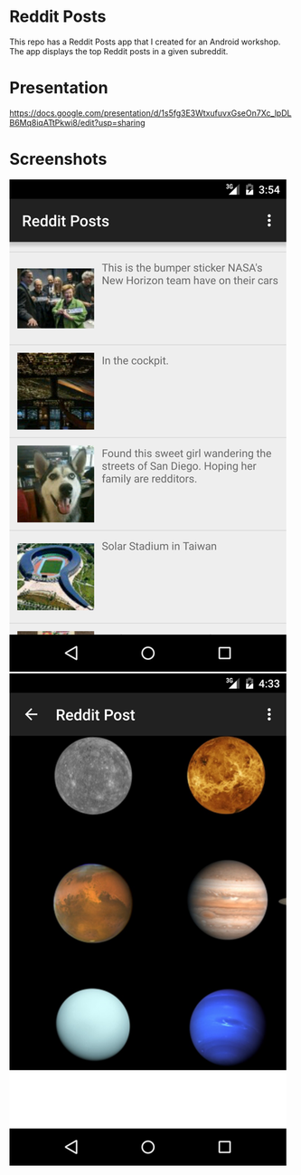 # Reddit Posts
This repo has a Reddit Posts app that I created for an Android workshop. The app displays the top Reddit posts in a given subreddit.

# Presentation
https://docs.google.com/presentation/d/1s5fg3E3WtxufuvxGseOn7Xc_lpDLB6Mq8iqATtPkwi8/edit?usp=sharing

# Screenshots
![Screen 1](/screenshots/screen1.png)
![Screen 2](/screenshots/screen2.png)